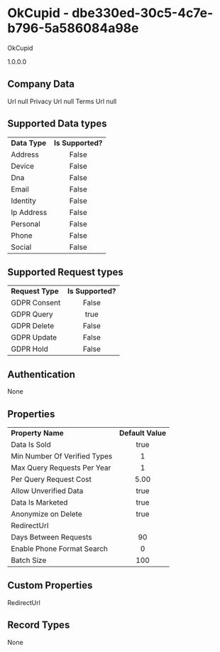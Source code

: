 # OkCupid - dbe330ed-30c5-4c7e-b796-5a586084a98e
OkCupid
1.0.0.0
## Company Data
Url null
Privacy Url null
Terms Url null

##   Supported Data types
|    |            |
| ----------|:-------------:|
| **Data Type** | **Is Supported?** |
|Address | False||BioIdentity | False
|Device | False
|Dna | False
|Email | False
|Identity | False
|Ip Address | False
|Personal | False
|Phone | False
|Social | False

##   Supported Request types
|    |            |
| ----------|:-------------:|
| **Request Type** | **Is Supported?** |
|GDPR Consent | False
|GDPR Query | true
|GDPR Delete | False
|GDPR Update | False
|GDPR Hold | False

##   Authentication
None
##   Properties
|    |            |
| ----------|:-------------:|
| **Property Name** | **Default Value** |
|Data Is Sold | true
|Min Number Of Verified Types | 1
|Max Query Requests Per Year | 1
|Per Query Request Cost | 5.00
|Allow Unverified Data | true
|Data Is Marketed | true
|Anonymize on Delete | true
|RedirectUrl | 
|Days Between Requests | 90
|Enable Phone Format Search | 0
|Batch Size | 100

##   Custom Properties
RedirectUrl

##   Record Types
None
